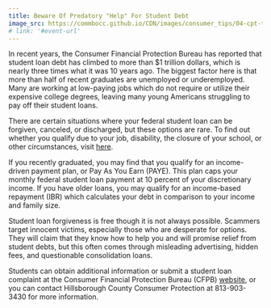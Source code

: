 ```yaml
---
title: Beware Of Predatory "Help" For Student Debt
image_src: https://commbocc.github.io/CDN/images/consumer_tips/04-cpt-thursday.jpg
# link: '#event-url'
---
```


In recent years, the Consumer Financial Protection Bureau has reported that student loan debt has climbed to more than $1 trillion dollars, which is nearly three times what it was 10 years ago. The biggest factor here is that more than half of recent graduates are unemployed or underemployed. Many are working at low-paying jobs which do not require or utilize their expensive college degrees, leaving many young Americans struggling to pay off their student loans.

There are certain situations where your federal student loan can be forgiven, canceled, or discharged, but these options are rare. To find out whether you qualify due to your job, disability, the closure of your school, or other circumstances, visit [here](https://studentaid.ed.gov/repay-loans/forgiveness-cancellation).

If you recently graduated, you may find that you qualify for an income-driven payment plan, or Pay As You Earn (PAYE). This plan caps your monthly federal student loan payment at 10 percent of your discretionary income. If you have older loans, you may qualify for an income-based repayment (IBR) which calculates your debt in comparison to your income and family size.

Student loan forgiveness is free though it is not always possible. Scammers target innocent victims, especially those who are desperate for options. They will claim that they know how to help you and will promise relief from student debts, but this often comes through misleading advertising, hidden fees, and questionable consolidation loans.

Students can obtain additional information or submit a student loan complaint at the Consumer Financial Protection Bureau (CFPB) [website](http://www.consumerfinance.gov/students), or you can contact Hillsborough County Consumer Protection at 813-903-3430 for more information.
